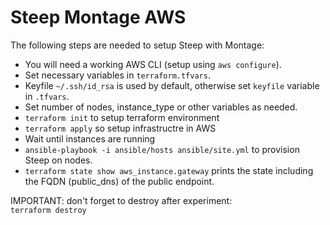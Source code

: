 # Steep Montage AWS

The following steps are needed to setup Steep with Montage:

* You will need a working AWS CLI (setup using `aws configure`).
* Set necessary variables in `terraform.tfvars`.
* Keyfile `~/.ssh/id_rsa` is used by default, otherwise set `keyfile` variable in `.tfvars`.
* Set number of nodes, instance_type or other variables as needed.
* `terraform init` to setup terraform environment
* `terraform apply` so setup infrastructre in AWS
* Wait until instances are running
* `ansible-playbook -i ansible/hosts ansible/site.yml` to provision Steep on nodes.
* `terraform state show aws_instance.gateway` prints the state including the FQDN (public_dns) of the public endpoint.

IMPORTANT: don't forget to destroy after experiment:  
`terraform destroy`